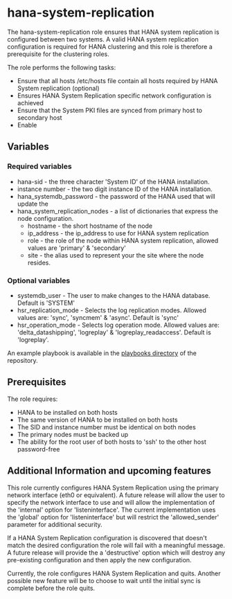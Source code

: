 # hana-system-replication

The hana-system-replication role ensures that HANA system replication is
configured between two systems. A valid HANA system replication configuration is
required for HANA clustering and this role is therefore a prerequisite for
the clustering roles.

The role performs the following tasks:

* Ensure that all hosts /etc/hosts file contain all hosts required by HANA
  System replication (optional)
* Ensures HANA System Replication specific network configuration is achieved
* Ensure that the System PKI files are synced from primary host to secondary
  host
* Enable

## Variables

### Required variables

* hana-sid - the three character 'System ID' of the HANA installation.
* instance number - the two digit instance ID of the HANA installation.
* hana_systemdb_password - the password of the HANA used that will update the
* hana_system_replication_nodes - a list of dictionaries that express the node configuration.
  * hostname - the short hostname of the node
  * ip_address - the ip_address to use for HANA system replication
  * role - the role of the node within HANA system replication, allowed values
    are 'primary' & 'secondary'
  * site - the alias used to represent your the site where the node resides.

### Optional variables

* systemdb_user - The user to make changes to the HANA database. Default is
  'SYSTEM'
* hsr_replication_mode - Selects the log replication modes. Allowed values are:
  'sync', 'syncmem' & 'async'. Default is 'sync'
* hsr_operation_mode - Selects log operation mode. Allowed values are:
  'delta_datashipping', 'logreplay' & 'logreplay_readaccess'. Default is
  'logreplay'.

An example playbook is available in the [playbooks directory](../../playbooks)
of the repository.

## Prerequisites

The role requires:

* HANA to be installed on both hosts
* The same version of HANA to be installed on both hosts
* The SID and instance number must be identical on both nodes
* The primary nodes must be backed up
* The ability for the root user of both hosts to 'ssh' to the other host
  password-free

## Additional Information and upcoming features

This role currently configures HANA System Replication using the primary
network interface (eth0 or equivalent). A future release will allow the user to
specify the network interface to use and will allow the implementation of the
'internal' option for 'listeninterface'. The current implementation uses
the 'global' option for 'listeninterface' but will restrict the 'allowed_sender'
parameter for additional security.

If a HANA System Replication configuration is discovered that doesn't match the
desired configuration the role will fail with a meaningful message. A future
release will provide the
a 'destructive' option which will destroy any pre-existing configuration and
then apply the new configuration.

Currently, the role configures HANA System Replication and quits. Another
possible new feature will be to choose to wait until the initial sync is
complete before the role quits.
